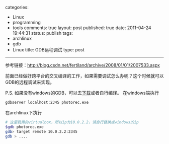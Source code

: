 categories: 
  - Linux
  - programming
  - tools
comments: true
layout: post
published: true
date: 2011-04-24 19:44:31
status: publish
tags: 
  - archlinux
  - gdb
  - Linux
title: GDB远程调试
type: post
---
参考链接：<a href="http://blog.csdn.net/fertiland/archive/2008/01/01/2007533.aspx">http://blog.csdn.net/fertiland/archive/2008/01/01/2007533.aspx</a>

前面已经做好跨平台的交叉编译的工作，如果需要调试怎么办呢？这个时候就可以GDB的远程调试来实现。

P.S. 如果没有windows的GDB，可以去<a href="http://www.gnu.org/software/gdb/" target="_blank">下载</a>或者自行编译。
在windows端执行 

```sh
gdbserver localhost:2345 photorec.exe
```

在archlinux下执行

```sh
# 这里我用的virtualbox，所以ip为10.0.2.2，请自行替换成windows的ip
$gdb photorec.exe
gdb> target remote 10.0.2.2:2345
gdb > ....
```
